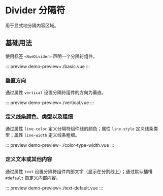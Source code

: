 # Divider 分隔符

用于显式地分隔内容区域。

## 基础用法

使用标签 `<NueDivider>` 声明一个分隔符组件。

::: preview
demo-preview=./basic.vue
:::

### 垂直方向

通过属性 `vertical` 设置分隔符组件的方向为垂直。

::: preview
demo-preview=./vertical.vue
:::

### 定义线条颜色、类型以及粗细

通过属性 `line-color` 定义分隔符组件线的颜色；属性 `line-style` 定义线条类型；属性 `line-width`
定义线条粗细。

::: preview
demo-preview=./color-type-width.vue
:::

### 定义文本或其他内容

通过属性 `text` 设置分隔符组件内部文字（显示在分割线上）；通过默认插槽 `#default` 自定义内部内容。

::: preview
demo-preview=./text-default.vue
:::
